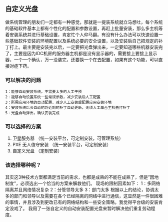 ## 自定义光盘
做系统管理的朋友们一定都有一种感觉，那就是一提装系统就立马想吐，每个系统的基础软件基本上都有个性化的配置和参数设置，再赶上批量安装，那么多主机等着安装系统并进行基础设置，肯定忙个人仰马翻。有没有什么办法可以快速设置一些基础软件安装的环境配置以及系统必要的安全设置，以及安装后自己把规定的补丁打上。最主要是安装完以后，一定要把光盘弹出来，一定要知道哪些机器安装完了，主要是因为IDC机房的服务器主机都是没有显示器的，需要接上要接上显示器，一个一个确认，万一没装完，还要换一个在去配置，如果有这个功能，可以直接对症下药。

### 可以解决的问题

	1：能够自动安装系统，不需要太多的人工干预
	2：能够自动设置系统一些常规参数，减少安装后人工配置
	3：所需应用环境的自动配置，减少人工安装后配置应用安装环境
	4：安装系统后会自动的将近期的补丁自动更新，无须人工单台主机去打补丁
	5：光盘自动弹出，确认安装完成

### 可以选择的方案

1. 卫星服务器  （统一安装平台，可定制安装，可管理系统）
2. PXE 无人值守安装 （统一安装平台，可定制安装）
3. 自定义光盘 （定制安装）

### 该选择哪种呢？
其实这3种技术方案都满足当前的需求，也都是成熟的不能在成熟了，但是”因地制宜”，必须选出一个恰当的方案来解救他们。
	现场的限制因素如下：
	1：多网络隔离并且网络情况复杂
	2：分管领导太多
	3：部门太多
根据以上的结论，协调太多的部门和领导以及需要在各个已经隔离的网络中进行通信，这显然是一件很困难的事情，并且涉及到更改已有的网络结构和一些安全策略。我觉得平台级的安装肯定没戏了。
	我用了一张自定义的自动安装配置光盘来暂时解决他们重复劳动程度。

